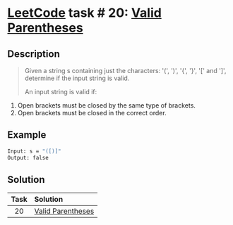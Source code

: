 # [LeetCode][leetcode] task # 20: [Valid Parentheses][task]

Description
-----------

> Given a string s containing just the characters:
> '(', ')', '{', '}', '[' and ']',
> determine if the input string is valid.
>
> An input string is valid if:
1. Open brackets must be closed by the same type of brackets.
2. Open brackets must be closed in the correct order.

Example
-------

```sh
Input: s = "([)]"
Output: false
```

Solution
--------

| Task | Solution                      |
|:----:|:------------------------------|
|  20  | [Valid Parentheses][solution] |


[leetcode]: <http://leetcode.com/>
[task]: <https://leetcode.com/problems/valid-parentheses/>
[solution]: <https://github.com/wellaxis/praxis-leetcode/blob/main/src/main/java/com/witalis/praxis/leetcode/task/h1/p20/option/Practice.java>
